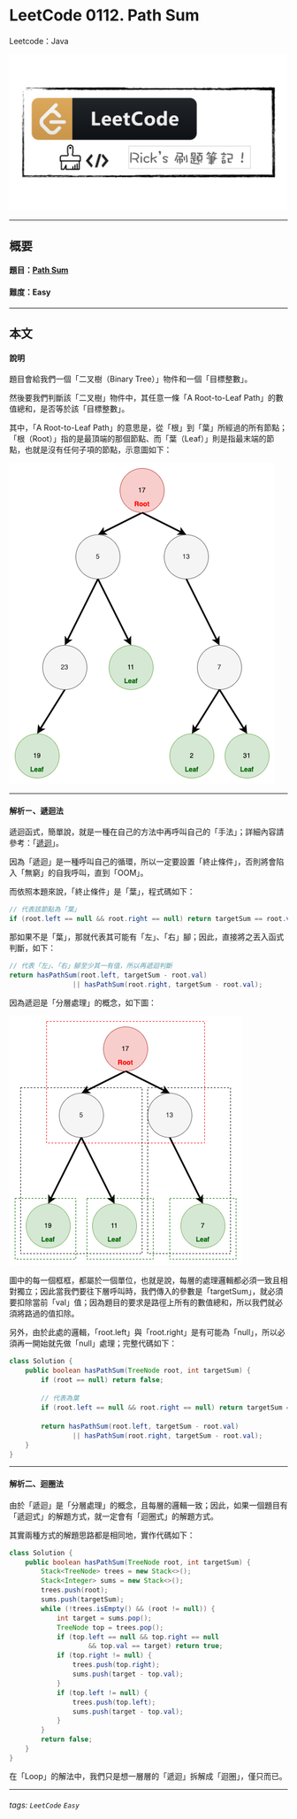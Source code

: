 # LeetCode 0112. Path Sum
Leetcode：Java

![](https://github.com/rickbsr/LeetCode/blob/main/pics/leetcode.png?raw=true)

---

## 概要

#### 題目：[Path Sum](https://leetcode.com/problems/path-sum/)

#### 難度：Easy

---

## 本文

#### 說明

題目會給我們一個「二叉樹（Binary Tree）」物件和一個「目標整數」。

然後要我們判斷該「二叉樹」物件中，其任意一條「A Root-to-Leaf Path」的數值總和，是否等於該「目標整數」。

其中，「A Root-to-Leaf Path」的意思是，從「根」到「葉」所經過的所有節點；「根（Root）」指的是最頂端的那個節點、而「葉（Leaf）」則是指最末端的節點，也就是沒有任何子項的節點，示意圖如下：

![](pics/0012_path_sum_treenode.png)

---

#### 解析ㄧ、遞迴法

遞迴函式，簡單說，就是一種在自己的方法中再呼叫自己的「手法」；詳細內容請參考：「[遞迴](https://en.wikipedia.org/wiki/Recursion_(computer_science))」。

因為「遞迴」是一種呼叫自己的循環，所以一定要設置「終止條件」，否則將會陷入「無窮」的自我呼叫，直到「OOM」。

而依照本題來說，「終止條件」是「葉」，程式碼如下：

```java
// 代表該節點為「葉」
if (root.left == null && root.right == null) return targetSum == root.val;
```

那如果不是「葉」，那就代表其可能有「左」、「右」腳；因此，直接將之丟入函式判斷，如下：

```java
// 代表「左」、「右」腳至少其一有值，所以再遞迴判斷
return hasPathSum(root.left, targetSum - root.val)
                || hasPathSum(root.right, targetSum - root.val);
```

因為遞迴是「分層處理」的概念，如下圖：

![](pics/0012_path_sum_unit.png)

圖中的每一個框框，都屬於一個單位，也就是說，每層的處理邏輯都必須一致且相對獨立；因此當我們要往下層呼叫時，我們傳入的參數是「targetSum」，就必須要扣除當前「val」值；因為題目的要求是路徑上所有的數值總和，所以我們就必須將路過的值扣除。

另外，由於此處的邏輯，「root.left」與「root.right」是有可能為「null」，所以必須再一開始就先做「null」處理；完整代碼如下：

```java
class Solution {
    public boolean hasPathSum(TreeNode root, int targetSum) {
        if (root == null) return false;

        // 代表為葉
        if (root.left == null && root.right == null) return targetSum == root.val;

        return hasPathSum(root.left, targetSum - root.val)
                || hasPathSum(root.right, targetSum - root.val);
    }
}
```

---

#### 解析二、迴圈法

由於「遞迴」是「分層處理」的概念，且每層的邏輯一致；因此，如果一個題目有「遞迴式」的解題方式，就一定會有「迴圈式」的解題方式。

其實兩種方式的解題思路都是相同地，實作代碼如下：

```java
class Solution {
    public boolean hasPathSum(TreeNode root, int targetSum) {
        Stack<TreeNode> trees = new Stack<>();
        Stack<Integer> sums = new Stack<>();
        trees.push(root);
        sums.push(targetSum);
        while (!trees.isEmpty() && (root != null)) {
            int target = sums.pop();
            TreeNode top = trees.pop();
            if (top.left == null && top.right == null
                    && top.val == target) return true;
            if (top.right != null) {
                trees.push(top.right);
                sums.push(target - top.val);
            }
            if (top.left != null) {
                trees.push(top.left);
                sums.push(target - top.val);
            }
        }
        return false;
    }
}
```

在「Loop」的解法中，我們只是想一層層的「遞迴」拆解成「迴圈」，僅只而已。

---

###### tags: `LeetCode` `Easy`